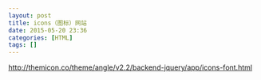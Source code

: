 ```yaml
---
layout: post
title: icons（图标）网站
date: 2015-05-20 23:36
categories: [HTML]
tags: []
---
```

http://themicon.co/theme/angle/v2.2/backend-jquery/app/icons-font.html
   